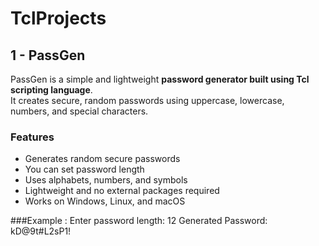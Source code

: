 # TclProjects
## 1 - PassGen

PassGen is a simple and lightweight **password generator built using Tcl scripting language**.  
It creates secure, random passwords using uppercase, lowercase, numbers, and special characters.

### Features

-  Generates random secure passwords  
-  You can set password length  
-  Uses alphabets, numbers, and symbols  
-  Lightweight and no external packages required  
-  Works on Windows, Linux, and macOS

###Example :
Enter password length: 12
Generated Password: kD@9t#L2sP1!
